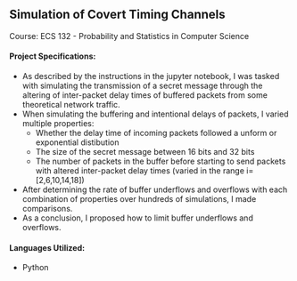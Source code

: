## Simulation of Covert Timing Channels

Course: ECS 132 - Probability and Statistics in Computer Science

#### Project Specifications:
  - As described by the instructions in the jupyter notebook, I was tasked with simulating the transmission of a secret message through the altering of inter-packet
delay times of buffered packets from some theoretical network traffic.
  - When simulating the buffering and intentional delays of packets, I varied multiple properties:
    - Whether the delay time of incoming packets followed a unform or exponential distibution
    - The size of the secret message between 16 bits and 32 bits
    - The number of packets in the buffer before starting to send packets with altered inter-packet delay times (varied in the range i=[2,6,10,14,18])
  - After determining the rate of buffer underflows and overflows with each combination of properties over hundreds of simulations, I made comparisons.
  - As a conclusion, I proposed how to limit buffer underflows and overflows.

#### Languages Utilized:
  - Python
